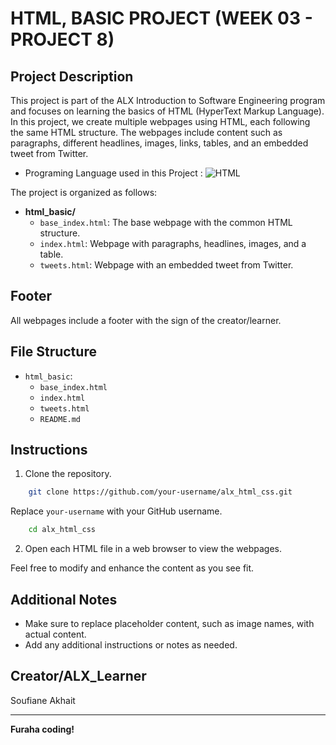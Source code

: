 # HTML, BASIC PROJECT (WEEK 03 - PROJECT 8)

## Project Description

This project is part of the ALX Introduction to Software Engineering program and focuses on learning the basics of HTML (HyperText Markup Language). In this project, we create multiple webpages using HTML, each following the same HTML structure. The webpages include content such as paragraphs, different headlines, images, links, tables, and an embedded tweet from Twitter.

- Programing Language used in this Project : 
![HTML](https://img.shields.io/badge/HTML-5-orange)

The project is organized as follows:

- **html_basic/**
  - `base_index.html`: The base webpage with the common HTML structure.
  - `index.html`: Webpage with paragraphs, headlines, images, and a table.
  - `tweets.html`: Webpage with an embedded tweet from Twitter.

## Footer

All webpages include a footer with the sign of the creator/learner.

## File Structure

- `html_basic`:
    - `base_index.html`
    - `index.html`
    - `tweets.html`
    - `README.md`

## Instructions

1. Clone the repository.

```bash
    git clone https://github.com/your-username/alx_html_css.git
```

Replace `your-username` with your GitHub username.


```bash
    cd alx_html_css
```

2. Open each HTML file in a web browser to view the webpages.

Feel free to modify and enhance the content as you see fit.

## Additional Notes

- Make sure to replace placeholder content, such as image names, with actual content.
- Add any additional instructions or notes as needed.

## Creator/ALX_Learner

Soufiane Akhait

---

**Furaha coding!**




